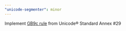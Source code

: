 ```yaml
---
"unicode-segmenter": minor
---
```


Implement [GB9c rule](https://www.unicode.org/reports/tr29/#GB9c) from Unicode® Standard Annex #29
